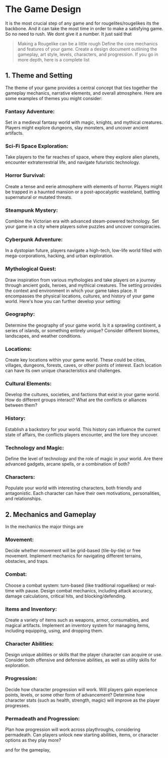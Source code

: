# The Game Design
It is the most crucial step of any game and for rougelites/rougelikes its the backbone. And it can take the most time in order to make a satisfying game. So no need to rush. We dont give it a number. It just said that</br>
>Making a Rougelike can be a little rough
Define the core mechanics and features of your game. Create a design document outlining the gameplay, art style, levels, characters, and progression. If you go in more depth, here is a complete list
## 1. Theme and Setting
The theme of your game provides a central concept that ties together the gameplay mechanics, narrative elements, and overall atmosphere. Here are some examples of themes you might consider:
### Fantasy Adventure:
Set in a medieval fantasy world with magic, knights, and mythical creatures. Players might explore dungeons, slay monsters, and uncover ancient artifacts.
### Sci-Fi Space Exploration:
Take players to the far reaches of space, where they explore alien planets, encounter extraterrestrial life, and navigate futuristic technology.
### Horror Survival:
Create a tense and eerie atmosphere with elements of horror. Players might be trapped in a haunted mansion or a post-apocalyptic wasteland, battling supernatural or mutated threats.
### Steampunk Mystery:
Combine the Victorian era with advanced steam-powered technology. Set your game in a city where players solve puzzles and uncover conspiracies.
### Cyberpunk Adventure:
In a dystopian future, players navigate a high-tech, low-life world filled with mega-corporations, hacking, and urban exploration.
### Mythological Quest:
Draw inspiration from various mythologies and take players on a journey through ancient gods, heroes, and mythical creatures.
The setting provides the context and environment in which your game takes place. It encompasses the physical locations, cultures, and history of your game world. Here's how you can further develop your setting:
### Geography:
Determine the geography of your game world. Is it a sprawling continent, a series of islands, or something entirely unique? Consider different biomes, landscapes, and weather conditions.
### Locations:
Create key locations within your game world. These could be cities, villages, dungeons, forests, caves, or other points of interest. Each location can have its own unique characteristics and challenges.
### Cultural Elements:
Develop the cultures, societies, and factions that exist in your game world. How do different groups interact? What are the conflicts or alliances between them?
### History:
Establish a backstory for your world. This history can influence the current state of affairs, the conflicts players encounter, and the lore they uncover.
### Technology and Magic:
Define the level of technology and the role of magic in your world. Are there advanced gadgets, arcane spells, or a combination of both?
### Characters:
Populate your world with interesting characters, both friendly and antagonistic. Each character can have their own motivations, personalities, and relationships.

</hr>

## 2. Mechanics and Gameplay
In the mechanics the major things are
### Movement:
Decide whether movement will be grid-based (tile-by-tile) or free movement. Implement mechanics for navigating different terrains, obstacles, and traps.
### Combat:
Choose a combat system: turn-based (like traditional roguelikes) or real-time with pause. Design combat mechanics, including attack accuracy, damage calculations, critical hits, and blocking/defending.
### Items and Inventory:
Create a variety of items such as weapons, armor, consumables, and magical artifacts. Implement an inventory system for managing items, including equipping, using, and dropping them.
### Character Abilities:
Design unique abilities or skills that the player character can acquire or use. Consider both offensive and defensive abilities, as well as utility skills for exploration.
### Progression:
Decide how character progression will work. Will players gain experience points, levels, or some other form of advancement? Determine how character stats (such as health, strength, magic) will improve as the player progresses.
### Permadeath and Progression:
Plan how progression will work across playthroughs, considering permadeath. Can players unlock new starting abilities, items, or character options as they play more?

and for the gameplay, 
